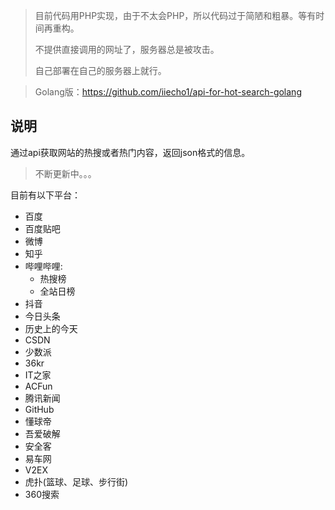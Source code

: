 > 目前代码用PHP实现，由于不太会PHP，所以代码过于简陋和粗暴。等有时间再重构。
>
> 不提供直接调用的网址了，服务器总是被攻击。
>
> 自己部署在自己的服务器上就行。

> Golang版：https://github.com/iiecho1/api-for-hot-search-golang

## 说明

通过api获取网站的热搜或者热门内容，返回json格式的信息。

> 不断更新中。。。

目前有以下平台：

+ 百度
+ 百度贴吧
+ 微博
+ 知乎
+ 哔哩哔哩: 
    + 热搜榜
    + 全站日榜
+ 抖音
+ 今日头条
+ 历史上的今天
+ CSDN
+ 少数派
+ 36kr
+ IT之家
+ ACFun
+ 腾讯新闻
+ GitHub
+ 懂球帝
+ 吾爱破解
+ 安全客
+ 易车网
+ V2EX
+ 虎扑(篮球、足球、步行街)
+ 360搜索
